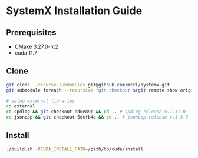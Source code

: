 # SystemX Installation Guide

## Prerequisites
- CMake 3.27.0-rc2
- cuda 11.7

## Clone
```bash
git clone --recurse-submodules git@github.com:mcrl/systemx.git
git submodule foreach --recursive "git checkout $(git remote show origin | grep 'HEAD branch' | sed 's/.*: //')"

# setup external libraries
cd external
cd spdlog && git checkout ad0e89c && cd .. # spdlog release v.1.11.0
cd jsoncpp && git checkout 5defb4e && cd .. # jsoncpp release v.1.9.5
```

## Install
```bash
./build.sh -DCUDA_INSTALL_PATH=/path/to/cuda/install
```